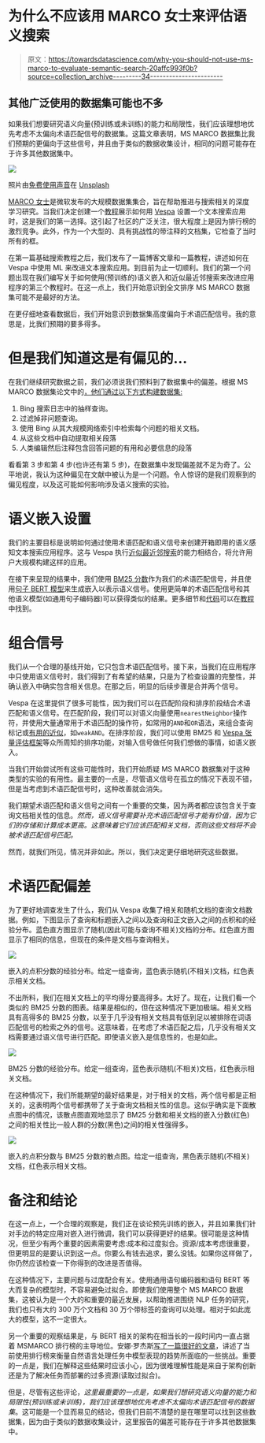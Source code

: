 # 为什么不应该用 MARCO 女士来评估语义搜索

> 原文：<https://towardsdatascience.com/why-you-should-not-use-ms-marco-to-evaluate-semantic-search-20affc993f0b?source=collection_archive---------34----------------------->

## 其他广泛使用的数据集可能也不多

如果我们想要研究语义向量(预训练或未训练)的能力和局限性，我们应该理想地优先考虑不太偏向术语匹配信号的数据集。这篇文章表明，MS MARCO 数据集比我们预期的更偏向于这些信号，并且由于类似的数据收集设计，相同的问题可能存在于许多其他数据集中。

![](img/4a755c5534c26f35791e7c5876f54659.png)

照片由[免费使用声音](https://unsplash.com/@freetousesoundscom?utm_source=unsplash&utm_medium=referral&utm_content=creditCopyText)在 [Unsplash](https://unsplash.com/s/photos/doing-it-wrong?utm_source=unsplash&utm_medium=referral&utm_content=creditCopyText)

[MARCO 女士](https://microsoft.github.io/msmarco/)是微软发布的大规模数据集集合，旨在帮助推进与搜索相关的深度学习研究。当我们决定创建一个[教程](https://docs.vespa.ai/documentation/tutorials/text-search.html)展示如何用 [Vespa](https://vespa.ai/) 设置一个文本搜索应用时，这是我们的第一选择。这引起了社区的广泛关注，很大程度上是因为排行榜的激烈竞争。此外，作为一个大型的、具有挑战性的带注释的文档集，它检查了当时所有的框。

在第一篇基础搜索教程之后，我们发布了一篇博客文章和一篇教程，讲述如何在 Vespa 中使用 ML 来改进文本搜索应用。到目前为止一切顺利。我们的第一个问题出现在我们编写关于如何使用(预训练的)语义嵌入和近似最近邻搜索来改进应用程序的第三个教程时。在这一点上，我们开始意识到全文排序 MS MARCO 数据集可能不是最好的方法。

在更仔细地查看数据后，我们开始意识到数据集高度偏向于术语匹配信号。我的意思是，比我们预期的要多得多。

# 但是我们知道这是有偏见的…

在我们继续研究数据之前，我们必须说我们预料到了数据集中的偏差。根据 MS MARCO 数据集论文中的[，他们通过以下方式构建数据集:](https://arxiv.org/abs/1611.09268)

1.  Bing 搜索日志中的抽样查询。
2.  过滤掉非问题查询。
3.  使用 Bing 从其大规模网络索引中检索每个问题的相关文档。
4.  从这些文档中自动提取相关段落
5.  人类编辑然后注释包含回答问题的有用和必要信息的段落

看看第 3 步和第 4 步(也许还有第 5 步)，在数据集中发现偏差就不足为奇了。公平地说，我认为这种偏见在文献中被认为是一个问题。令人惊讶的是我们观察到的偏见程度，以及这可能如何影响涉及语义搜索的实验。

# 语义嵌入设置

我们的主要目标是说明如何通过使用术语匹配和语义信号来创建开箱即用的语义感知文本搜索应用程序。这与 Vespa 执行[近似最近邻搜索](https://docs.vespa.ai/documentation/tutorials/text-search-semantic.html#approximate-nearest-neighbor-ann-operator)的能力相结合，将允许用户大规模构建这样的应用。

在接下来呈现的结果中，我们使用 [BM25 分数](https://docs.vespa.ai/documentation/reference/bm25.html)作为我们的术语匹配信号，并且使用[句子 BERT 模型](https://github.com/UKPLab/sentence-transformers#getting-started)来生成嵌入以表示语义信号。使用更简单的术语匹配信号和其他语义模型(如通用句子编码器)可以获得类似的结果。更多细节和[代码](https://github.com/vespa-engine/sample-apps/tree/master/text-search)可以在[教程](https://docs.vespa.ai/documentation/tutorials/text-search-semantic.html)中找到。

# 组合信号

我们从一个合理的基线开始，它只包含术语匹配信号。接下来，当我们在应用程序中只使用语义信号时，我们得到了有希望的结果，只是为了检查设置的完整性，并确认嵌入中确实包含相关信息。在那之后，明显的后续步骤是合并两个信号。

Vespa 在这里提供了很多可能性，因为我们可以在匹配阶段和排序阶段结合术语匹配和语义信号。在匹配阶段，我们可以对语义向量使用`nearestNeighbor`操作符，并使用大量通常用于术语匹配的操作符，如常用的`AND`和`OR`语法，来组合查询标记或[有用的近似](https://docs.vespa.ai/documentation/using-wand-with-vespa.html)，如`weakAND`。在排序阶段，我们可以使用 BM25 和 [Vespa 张量评估框架](https://docs.vespa.ai/documentation/tensor-user-guide.html)等众所周知的排序功能，对输入信号做任何我们想做的事情，如语义嵌入。

当我们开始尝试所有这些可能性时，我们开始质疑 MS MARCO 数据集对于这种类型的实验的有用性。最主要的一点是，尽管语义信号在孤立的情况下表现不错，但是当考虑到术语匹配信号时，这种改善就会消失。

我们期望术语匹配和语义信号之间有一个重要的交集，因为两者都应该包含关于查询文档相关性的信息。*然而，语义信号需要补充术语匹配信号才能有价值，因为它们的存储和计算成本更高。这意味着它们应该匹配相关文档，否则这些文档将不会被术语匹配信号匹配。*

然而，就我们所见，情况并非如此。所以，我们决定更仔细地研究这些数据。

# 术语匹配偏差

为了更好地调查发生了什么，我们从 Vespa 收集了相关和随机文档的查询文档数据。例如，下图显示了查询和标题嵌入之间以及查询和正文嵌入之间的点积和的经验分布。蓝色直方图显示了随机(因此可能与查询不相关)文档的分布。红色直方图显示了相同的信息，但现在的条件是文档与查询相关。

![](img/cb2a8188df76b241f9fe81ce499e3a78.png)

嵌入的点积分数的经验分布。给定一组查询，蓝色表示随机(不相关)文档，红色表示相关文档。

不出所料，我们在相关文档上的平均得分要高得多。太好了。现在，让我们看一个类似的 BM25 分数的图表。结果是相似的，但在这种情况下更加极端。相关文档具有高得多的 BM25 分数，以至于几乎没有相关文档具有低到足以被排除在词语匹配信号的检索之外的信号。这意味着，在考虑了术语匹配之后，几乎没有相关文档需要通过语义信号进行匹配。即使语义嵌入是信息性的，也是如此。

![](img/6249c629f862151f9b5a0c44fc275e06.png)

BM25 分数的经验分布。给定一组查询，蓝色表示随机(不相关)文档，红色表示相关文档。

在这种情况下，我们所能期望的最好结果是，对于相关的文档，两个信号都是正相关的，这表明两个信号都携带了关于查询文档相关性的信息。这似乎确实是下面散点图中的情况，该散点图直观地显示了 BM25 分数和相关文档的嵌入分数(红色)之间的相关性比一般人群的分数(黑色)之间的相关性强得多。

![](img/b57f5cdc4adb79bd3158471193c70081.png)

嵌入的点积分数与 BM25 分数的散点图。给定一组查询，黑色表示随机(不相关)文档，红色表示相关文档。

# 备注和结论

在这一点上，一个合理的观察是，我们正在谈论预先训练的嵌入，并且如果我们针对手边的特定应用对嵌入进行微调，我们可以获得更好的结果。很可能是这种情况，但至少有两个重要的因素需要考虑:成本和过度拟合。资源/成本考虑很重要，但更明显的是要认识到这一点。你要么有钱去追求，要么没钱。如果你这样做了，你仍然应该检查一下你得到的改进是否值得。

在这种情况下，主要问题与过度配合有关。使用通用语句编码器和语句 BERT 等大而复杂的模型时，不容易避免过拟合。即使我们使用整个 MS MARCO 数据集，这被认为是一个大的和重要的最近发展，以帮助推进围绕 NLP 任务的研究，我们也只有大约 300 万个文档和 30 万个带标签的查询可以处理。相对于如此庞大的模型，这不一定很大。

另一个重要的观察结果是，与 BERT 相关的架构在相当长的一段时间内一直占据着 MSMARCO 排行榜的主导地位。安娜·罗杰斯[写了一篇很好的文章](https://hackingsemantics.xyz/2019/leaderboards/)，讲述了当前使用排行榜来衡量自然语言处理任务中模型表现的趋势所面临的一些挑战。重要的一点是，我们在解释这些结果时应该小心，因为很难理解性能是来自于架构创新还是为了解决任务而部署的过多资源(读取过拟合)。

但是，尽管有这些评论，*这里最重要的一点是，如果我们想研究语义向量的能力和局限性(预训练或未训练)，我们应该理想地优先考虑不太偏向术语匹配信号的数据集*。这可能是一个显而易见的结论，但我们目前不清楚的是在哪里可以找到这些数据集，因为由于类似的数据收集设计，这里报告的偏差可能存在于许多其他数据集中。